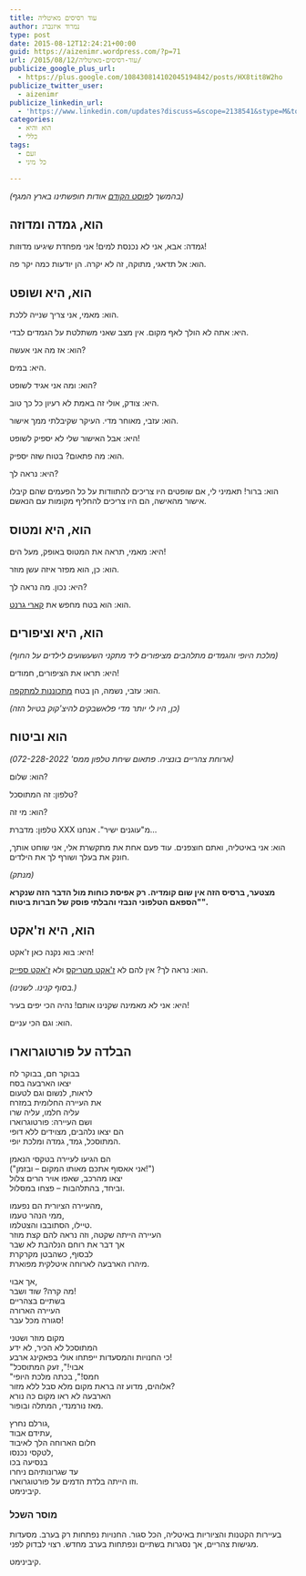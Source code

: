 ```yaml
---
title: עוד רסיסים מאיטליה
author: נמרוד איזנברג
type: post
date: 2015-08-12T12:24:21+00:00
guid: https://aizenimr.wordpress.com/?p=71
url: /2015/08/12/עוד-רסיסים-מאיטליה/
publicize_google_plus_url:
  - https://plus.google.com/108430814102045194842/posts/HX8tit8W2ho
publicize_twitter_user:
  - aizenimr
publicize_linkedin_url:
  - 'https://www.linkedin.com/updates?discuss=&scope=2138541&stype=M&topic=6037206813244407808&type=U&a=gg3R'
categories:
  - הוא והיא
  - כללי
tags:
  - זעם
  - כל מיני

---
```

_(בהמשך ל[פוסט הקודם][1] אודות חופשתינו בארץ המגף)_

## הוא, גמדה ומדוזה

גמדה: אבא, אני לא נכנסת למים! אני מפחדת שיגיעו מדוזות!

הוא: אל תדאגי, מתוקה, זה לא יקרה. הן יודעות כמה יקר פה.

## הוא, היא ושופט

הוא: מאמי, אני צריך שנייה ללכת.

היא: אתה לא הולך לאף מקום. אין מצב שאני משתלטת על הגמדים לבדי.

הוא: אז מה אני אעשה?

היא: במים.

הוא: ומה אני אגיד לשופט?

היא: צודק, אולי זה באמת לא רעיון כל כך טוב.

הוא: עזבי, מאוחר מדי. העיקר שקיבלתי ממך אישור.

היא: אבל האישור שלי לא יספיק לשופט!

הוא: מה פתאום? בטוח שזה יספיק.

היא: נראה לך?

הוא: ברור! תאמיני לי, אם שופטים היו צריכים להתוודות על כל הפעמים שהם קיבלו אישור מהאישה, הם היו צריכים להחליף מקומות עם הנאשם.

## הוא, היא ומטוס

היא: מאמי, תראה את המטוס באופק, מעל הים!

הוא: כן, הוא מפזר איזה עשן מוזר.

היא: נכון. מה נראה לך?

הוא: הוא בטח מחפש את [קארי גרנט][2].

## הוא, היא וציפורים

_(מלכת היופי והגמדים מתלהבים מציפורים ליד מתקני השעשועים לילדים על החוף)_

היא: תראו את הציפורים, חמודים!

הוא: עזבי, נשמה, הן בטח [מתכוננות למתקפה][3].

_(כן, היו לי יותר מדי פלאשבקים להיצ'קוק בטיול הזה)_

## הוא וביטוח

_(ארוחת צהריים בונציה. פתאום שיחת טלפון ממס' 072-228-2022)_

הוא: שלום?

טלפון: זה המתוסכל?

הוא: מי זה?

טלפון: מדברת XXX מ"עוגנים ישיר". אנחנו&#8230;

הוא: אני באיטליה, ואתם חוצפנים. עוד פעם אחת את מתקשרת אלי, אני שוחט אותך, חונק את בעלך ושורף לך את הילדים.

_(מנתק)_

**מצטער, ברסיס הזה אין שום קומדיה. רק אפיסת כוחות מול הדבר הזה שנקרא "הספאם הטלפוני הנבזי והבלתי פוסק של חברות ביטוח".**

## הוא, היא וז'אקט

היא: בוא נקנה כאן ז'אקט!

הוא: נראה לך? אין להם לא [ז'אקט מטריקס][4] ולא [ז'אקט ספייק][5].

_(בסוף קנינו. לשנינו.)_

היא: אני לא מאמינה שקנינו אותם! נהיה הכי יפים בעיר!

הוא: וגם הכי עניים.

## הבלדה על פורטוגרוארו

בבוקר חם, בבוקר לח  
יצאו הארבעה בסח  
לראות, לנשום וגם לטעום  
את העיירה החלומית במזרח  
עליה חלמו, עליה שרו  
ושם העיירה: פורטוגרוארו  
הם יצאו נלהבים, מצוידים ללא דופי  
המתוסכל, גמד, גמדה ומלכת יופי.

הם הגיעו לעיירה בטקסי הנאמן  
("אני אאסוף אתכם מאותו המקום &#8211; ובזמן!")  
יצאו מהרכב, שאפו אויר הרים צלול  
וביחד, בהתלהבות &#8211; פצחו במסלול.

מהעיירה הציורית הם נפעמו,  
ממי הנהר טעמו,  
טיילו, הסתובבו והצטלמו.  
העיירה הייתה שקטה, וזה נראה להם קצת מוזר  
אך דבר את רוחם הנלהבת לא שבר  
לבסוף, כשהבטן מקרקרת  
מיהרו הארבעה לארוחה איטלקית מפוארת.

אך אבוי,  
מה קרה? שוד ושבר!  
בשתיים בצהריים  
העיירה הארורה  
סגורה מכל עבר!

מקום מוזר ושטני  
המתוסכל לא הכיר, לא ידע  
כי החנויות והמסעדות ייפתחו אולי בפאקינג ארבע!  
"אבוי!", זעק המתוסכל  
"חמס!", בכתה מלכת היופי  
אלוהים, מדוע זה בראת מקום מלא סבל ללא מזור?  
הארבעה לא ראו מקום כה נורא  
מאז נורמנדי, המתלה ובופור.

גורלם נחרץ,  
עתידם אבוד,  
חלום הארוחה הלך לאיבוד  
לטקסי נכנסו,  
בנסיעה בכו  
עד שגרונותיהם ניחרו  
וזו הייתה בלדת הדמים על פורטוגרוארו.  
קיבינימט.

### מוסר השכל

בעיירות הקטנות והציוריות באיטליה, הכל סגור. החנויות נפתחות רק בערב. מסעדות מגישות צהריים, אך נסגרות בשתיים ונפתחות בערב מחדש. רצוי לבדוק לפני.

קיבינימט.

 [1]: /2015/08/09/%d7%a8%d7%a1%d7%99%d7%a1%d7%99%d7%9d-%d7%9e%d7%90%d7%99%d7%98%d7%9c%d7%99%d7%94/
 [2]: https://www.youtube.com/watch?v=M5D1aeNB2Bc
 [3]: https://www.youtube.com/watch?v=hplpQt424Ls
 [4]: http://www.leather4sure.com/design/pimg/if7b324f97290d8f7f20ff1127251e852.jpg
 [5]: http://ecx.images-amazon.com/images/I/41t4jtaB-BL._SS500_.jpg